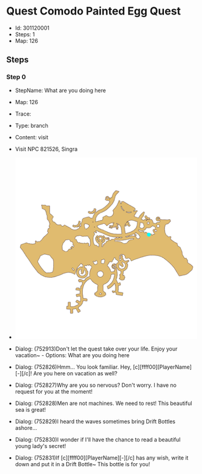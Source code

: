 # Quest Comodo Painted Egg Quest

- Id: 301120001
- Steps: 1
- Map: 126

## Steps

### Step 0
- StepName:  What are you doing here
- Map:  126
- Trace:  
- Type:  branch
- Content:  visit
- Visit NPC 821526, Singra

- ![images/301120001_0.png](images/301120001_0.png)
- Dialog: (752913)Don't let the quest take over your life. Enjoy your vacation~ - Options: What are you doing here
- Dialog: (752826)Hmm... You look familiar. Hey, [c][ffff00][PlayerName][-][/c]! Are you here on vacation as well?
- Dialog: (752827)Why are you so nervous? Don't worry. I have no request for you at the moment!
- Dialog: (752828)Men are not machines. We need to rest! This beautiful sea is great!
- Dialog: (752829)I heard the waves sometimes bring Drift Bottles ashore...
- Dialog: (752830)I wonder if I'll have the chance to read a beautiful young lady's secret!
- Dialog: (752831)If [c][ffff00][PlayerName][-][/c] has any wish, write it down and put it in a Drift Bottle~ This bottle is for you!


